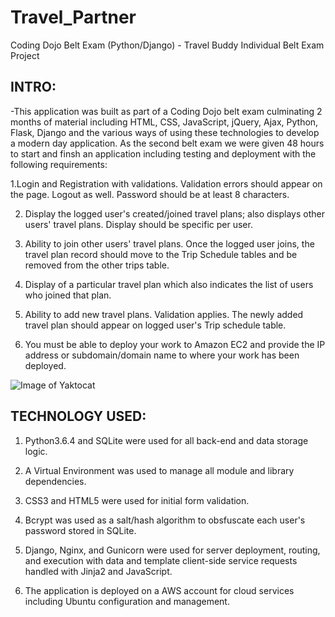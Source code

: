 # Travel_Partner
Coding Dojo Belt Exam (Python/Django) - Travel Buddy Individual Belt Exam Project

INTRO:
--------------------
-This application was built as part of a Coding Dojo belt exam culminating 2 months of material including HTML, CSS, JavaScript, jQuery, Ajax, Python, Flask, Django and the various ways of using these technologies to develop a modern day application. As the second belt exam we were given 48 hours to start and finsh an application including testing and deployment with the following requirements:

1.Login and Registration with validations. Validation errors should appear on the page. Logout as well. Password should be at least 8 characters.

2. Display the logged user's created/joined travel plans; also displays other users' travel plans. Display should be specific per user.

3. Ability to join other users' travel plans. Once the logged user joins, the travel plan record should move to the Trip Schedule tables and be removed from the other trips table.

4. Display of a particular travel plan which also indicates the list of users who joined that plan.

5. Ability to add new travel plans. Validation applies. The newly added travel plan should appear on logged user's Trip schedule table.

6. You must be able to deploy your work to Amazon EC2 and provide the IP address or subdomain/domain name to where your work has been deployed.

![Image of Yaktocat](https://i.imgur.com/aj0Xfks.jpg)


TECHNOLOGY USED:
-----------------
1.  Python3.6.4 and SQLite were used for all back-end and data storage logic.

2.  A Virtual Environment was used to manage all module and library dependencies.

3.  CSS3 and HTML5 were used for initial form validation.

4.  Bcrypt was used as a salt/hash algorithm to obsfuscate each user's password stored in SQLite.

5.  Django, Nginx, and Gunicorn were used for server deployment, routing, and execution with data and template client-side service requests handled with Jinja2 and JavaScript.

6.  The application is deployed on a AWS account for cloud services including Ubuntu configuration and management.
